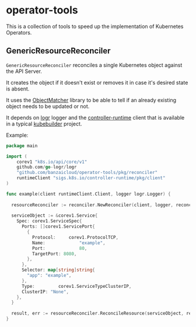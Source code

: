 # operator-tools

This is a collection of tools to speed up the implementation of Kubernetes Operators.

## GenericResourceReconciler

`GenericResourceReconciler` reconciles a single Kubernetes object against the API Server.

It creates the object if it doesn't exist or removes it in case it's desired state is absent.

It uses the [ObjectMatcher](https://github.com/banzaicloud/k8s-objectmatcher) library to be able to tell if an already
existing object needs to be updated or not.

It depends on [logr](github.com/go-logr/logr) logger and the [controller-runtime](sigs.k8s.io/controller-runtime) client
that is available in a typical [kubebuilder](https://github.com/kubernetes-sigs/kubebuilder) project.

Example:
```go
package main

import (
	corev1 "k8s.io/api/core/v1"
	github.com/go-logr/logr
	"github.com/banzaicloud/operator-tools/pkg/reconciler"
	runtimeClient "sigs.k8s.io/controller-runtime/pkg/client"
)

func example(client runtimeClient.Client, logger logr.Logger) {
	
  resourceReconciler := reconciler.NewReconciler(client, logger, reconciler.ReconcilerOpts{})
  
  serviceObject := &corev1.Service{
    Spec: corev1.ServiceSpec{
      Ports: []corev1.ServicePort{
        {
          Protocol:		corev1.ProtocolTCP,
          Name:				"example",
          Port:				80,
          TargetPort: 8080,
        },
      },
      Selector:	map[string]string{
        "app": "example",
      },
      Type:			corev1.ServiceTypeClusterIP,
      ClusterIP: "None",
    },
  }
  
  result, err := resourceReconciler.ReconcileResource(serviceObject, reconciler.StatePresent)
}

```